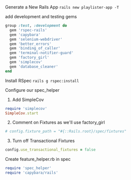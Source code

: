 Generate a New Rails App
`rails new playlister-app -T`

add development and testing gems

```ruby
group :test, :development do
  gem 'rspec-rails'
  gem 'capybara'
  gem 'selenium-webdriver'
  gem 'better_errors'
  gem 'binding_of_caller'
  gem 'terminal-notifier-guard'
  gem 'factory_girl'
  gem 'simplecov'
  gem 'database_cleaner'
end
```

Install RSpec
`rails g rspec:install`

Configure our spec_helper

  1. Add SimpleCov
  ```ruby
  require 'simplecov'
  SimpleCov.start
  ```

  2. Comment on Fixtures as we'll use factory_girl
  ```ruby
  # config.fixture_path = "#{::Rails.root}/spec/fixtures"
  ```

  3. Turn off Transactional Fixtures
  ```ruby
  config.use_transactional_fixtures = false
  ```

Create feature_helper.rb in spec

```ruby
require 'spec_helper'
require 'capybara/rails'
```